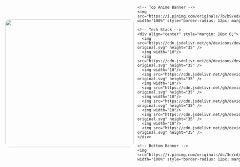 <div style="display: flex; flex-direction: row; align-items: center;">

  <!-- Left Side Vertical Banner -->
  <img src="https://media1.tenor.com/m/6L9IjkFsLrcAAAAd/trollface.gif" height="400" style="border-radius: 12px; margin-right: 12px;" />

  <!-- Main Content Column -->
  <div style="flex: 1;">
    
    <!-- Top Anime Banner -->
    <img src="https://i.pinimg.com/originals/7b/b9/ed/7bb9ed00d54da2404408d685534a36d4.gif" width="100%" style="border-radius: 12px; margin-bottom: 10px;" />

    <!-- Tech Stack -->
    <div align="center" style="margin: 10px 0;">
      <img src="https://cdn.jsdelivr.net/gh/devicons/devicon/icons/javascript/javascript-original.svg" height="35" />
      <img width="10"/>
      <img src="https://cdn.jsdelivr.net/gh/devicons/devicon/icons/typescript/typescript-original.svg" height="35" />
      <img width="10"/>
      <img src="https://cdn.jsdelivr.net/gh/devicons/devicon/icons/react/react-original.svg" height="35" />
      <img width="10"/>
      <img src="https://cdn.jsdelivr.net/gh/devicons/devicon/icons/html5/html5-original.svg" height="35" />
      <img width="10"/>
      <img src="https://cdn.jsdelivr.net/gh/devicons/devicon/icons/css3/css3-original.svg" height="35" />
      <img width="10"/>
      <img src="https://cdn.jsdelivr.net/gh/devicons/devicon/icons/python/python-original.svg" height="35" />
      <img width="10"/>
      <img src="https://cdn.jsdelivr.net/gh/devicons/devicon/icons/csharp/csharp-original.svg" height="35" />
    </div>

    <!-- Bottom Banner -->
    <img src="https://i.pinimg.com/originals/dc/3e/cd/dc3ecdab0fa15f3bd29d1e20718648e6.gif" width="100%" style="border-radius: 12px; margin-top: 10px;" />
  </div>

  <!-- Right Side Vertical Banner -->
  <img src="https://media1.tenor.com/m/v-5E609k6VEAAAAd/anime.gif" height="400" style="border-radius: 12px; margin-left: 12px;" />
</div>
